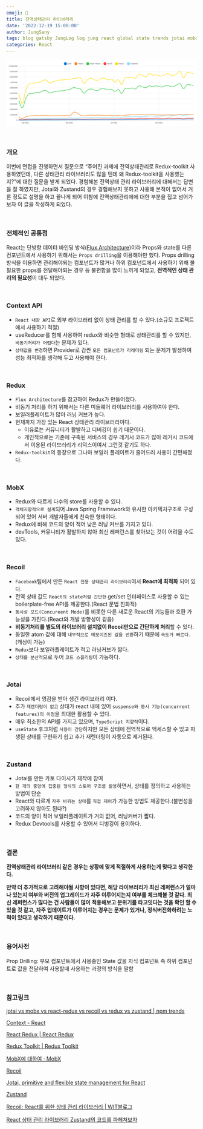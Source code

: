 ```yaml
---
emoji: 🤝
title: 전역상태관리 라이브러리
date: '2022-12-19 15:00:00'
author: JungSany
tags: blog gatsby JungLog log jung react global state trends jotai mobx react redux recoil redux zustand
categories: React
---
```


![npm-trends](./../../../assets/npmtrends.png)

<br />

### 개요

이번에 면접을 진행하면서 질문으로 “주어진 과제에 전역상태관리로 Redux-toolkit 사용하였던데, 다른 상태관리 라이브러리도 많을 텐데 왜 Redux-toolkit을 사용했는지?”에 대한 질문을 받게 되었다. 경험해본 전역상태 관리 라이브러리에 대해서는 답변을 잘 하였지만, Jotai와 Zustand의 경우 경험해보지 못하고 사용해 본적이 없어서 거론 정도로 설명을 하고 끝나게 되어 이참에 전역상태관리에에 대한 부분을 집고 넘어가보자 이 글을 작성하게 되었다.

<br />

### 전체적인 공통점

React는 단방향 데이터 바인딩 방식([Flux Architecture](https://www.notion.so/Flux-Architecture-d6d19ec6eea8463ba46fcc0e318df882))이라 Props와 state를 다른 컨포넌트에서 사용하기 위해서는 `Props drilling`을 이용해야만 했다. Props drilling 방식을 이용하면 관리해야되는 컴포넌트가 많거나 하위 컴포넌트에서 사용하기 위해 불필요한 props를 전달해야되는 경우 등 불편함을 많이 느끼게 되었고, **전역적인 상태 관리의 필요성**이 대두 되었다.

<br />

### Context API

- `React 내장 API`로 외부 라이브러리 없이 상태 관리를 할 수 있다.(소규모 프로젝트에서 사용하기 적절)
- useReducer를 함께 사용하여 redux와 비슷한 형태로 상태관리를 할 수 있지만, `비동기처리가 어렵다`는 문제가 있다.
- `상태값을 변경`하면 Provider로 감싼 `모든 컴포넌트가 리레더링` 되는 문제가 발생하여 성능 최적화를 생각해 두고 사용해야 한다.

<br />

### Redux

- `Flux Architecture`를 참고하여 Redux가 만들어졌다.
- 비동기 처리를 하기 위해서는 다른 미들웨어 라이브러리를 사용하여야 한다.
- 보일러플레이트가 많아 러닝 커브가 높다.
- 현재까지 가장 있는 React 상태관리 라이브러리이다.
  - 이유로는 커뮤니티가 활발하고 디버깅이 쉽기 때문이다.
  - 개인적으로는 기존에 구축된 서비스의 경우 레거시 코드가 많아 레거시 코드에서 이용된 라이브러리가 리덕스이여서 그런것 같기도 하다.
- `Redux-toolkit`의 등장으로 그나마 보일러 플레이트가 줄어드러 사용이 간편해졌다.

<br />

### MobX

- Redux와 다르게 다수의 store를 사용할 수 있다.
- `객체지향적으로 설계`되어 Java Spring Framework와 유사한 아키텍처구조로 구성되어 있어 서버 개발자들에게 친숙한 형태이다.
- Redux에 비해 코드의 양이 적어 낮은 러닝 커브를 가지고 있다.
- devTools, 커뮤니티가 활발하지 않아 최신 레퍼런스를 찾아보는 것이 어려울 수도 있다.

<br />

### Recoil

- `Facebook`팀에서 만든 `React 전용 상태관리 라이브러리`여서 **React에 최적화** 되어 있다.
- 전역 상태 값도 `React의 state처럼 간단한` get/set 인터페이스로 사용할 수 있는 boilerplate-free API를 제공한다.(React 문법 친화적)
- `동시성 모드(Concureent Mode)`를 비롯한 다른 새로운 React의 기능들과 호환 가능성을 가진다.(React와 개발 방향성이 같음)
- **비동기처리를 별도의 라이브러리 설치없이 Recoil만으로 간단하게 처리**할 수 있다.
- 동일한 atom 값에 대해 `내부적으로 메모이즈된 값을 반환`하기 때문에 `속도가 빠르다.`(캐싱이 가능)
- `Redux`보다 보일러플레이트가 적고 러닝커브가 짧다.
- `상태를 분산적`으로 두어 `코드 스플리팅`이 가능하다.

<br />

### Jotai

- Recoil에서 영감을 받아 생긴 라이브러리 이다.
- 추가 `재렌더링이 없고` 상태가 react 내에 있어 `suspense와 동시 기능(concurrent features)의 이점`을 최대한 활용할 수 있다.
- 매우 최소한의 API를 가지고 있으며, `TypeScript 지향적`이다.
- `useState` 후크처럼 `사용이 간단`하지만 모든 상태에 전역적으로 액세스할 수 있고 파생된 상태를 구현하기 쉽고 추가 재렌더링이 자동으로 제거된다.

<br />

### Zustand

- Jotai를 만든 카토 다이시가 제작에 참여
- `한 개의 중앙에 집중된 형식의 스토어 구조를 활용`하면서, 상태를 정의하고 사용하는 방법이 단순
- React와 다르게 `자주 바뀌는 상태`를 `직접 제어`가 가능한 방법도 제공한다.(불변성을 고려하지 않아도 된다?)
- 코드의 양이 적어 보일러플레이트가 거의 없어, 러닝커버가 짧다.
- Redux Devtools를 사용할 수 있어서 디벙깅이 용이하다.

<br />

### 결론

**전역상태관리 라이브러리 같은 경우는 상황에 맞게 적절하게 사용하는게 맞다고 생각한다.**

**만약 더 추가적으로 고려해야될 사항이 있다면, 해당 라이브러리가 최신 레퍼런스가 얼마나 있는지 여부와 버전의 업그레이드가 자주 이루어지는지 여부를 체크해볼 것 같다. 최신 레퍼런스가 많다는 건 사람들이 많이 적용해보고 분위기를 타고잇다는 것을 확인 할 수 있을 것 같고, 자주 업데이트가 이루어지는 경우는 문제가 있거나, 정식버전화하려는 노력이 있다고 생각하기 때문이다.**

<br />

### 용어사전

Prop Drilling: 부모 컴포넌트에서 사용중인 State 값을 자식 컴포넌트 즉 하위 컴포넌트로 값을 전달하여 사용할때 사용하는 과정의 방식을 말함

<br />

### 참고링크

[jotai vs mobx vs react-redux vs recoil vs redux vs zustand | npm trends](https://npmtrends.com/jotai-vs-mobx-vs-react-redux-vs-recoil-vs-redux-vs-zustand)

[Context - React](https://ko.reactjs.org/docs/context.html)

[React Redux | React Redux](https://react-redux.js.org/)

[Redux Toolkit | Redux Toolkit](https://redux-toolkit.js.org/)

[MobX에 대하여 · MobX](https://ko.mobx.js.org/README.html)

[Recoil](https://recoiljs.org/ko/)

[Jotai, primitive and flexible state management for React](https://jotai.org/)

[Zustand](https://zustand-demo.pmnd.rs/)

[Recoil: React를 위한 상태 관리 라이브러리 | WIT블로그](https://wit.nts-corp.com/2022/10/13/6586)

[React 상태 관리 라이브러리 Zustand의 코드를 파헤쳐보자](https://ui.toast.com/posts/ko_20210812)

<br />

```toc

```
